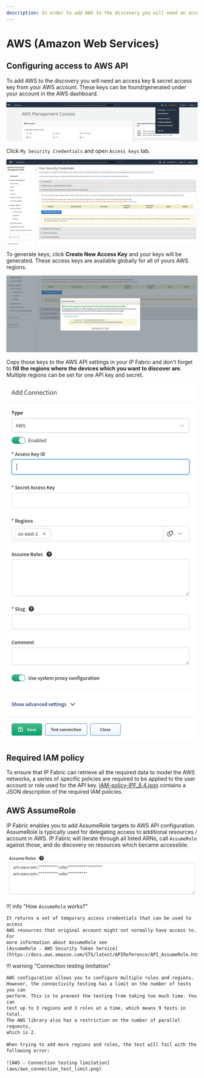 ```yaml
---
description: In order to add AWS to the discovery you will need an access key & secret access key from your AWS account.
---
```


# AWS (Amazon Web Services)

## Configuring access to AWS API

To add AWS to the discovery you will need an access key & secret access key from your AWS account. These keys can be found/generated under your account in the AWS
dashboard.

![AWS Management Console](aws/aws-management-console.png)

Click `My Security Credentials` and open `Access keys` tab.

![AWS - Your Security Credentials](aws/aws-your-security-credentials.png)

To generate keys, click **Create New Access Key** and your keys will be
generated. These access keys are available globally for all of yours AWS
regions.

![AWS - Create Access Key](aws/aws-create-access-key.png)

Copy those keys to the AWS API settings in your IP Fabric and don't
forget to **fill the regions where the devices which you want to discover
are**. Multiple regions can be set for one API key and secret.

![Add Connection](aws/aws-vendor-api.png)

## Required IAM policy

To ensure that IP Fabric can retrieve all the required data to model the
AWS networks, a series of specific policies are required to be applied
to the user account or role used for the API key. [IAM-policy-IPF_6.4.json](aws/IAM-policy-IPF_6.4.json)
contains a JSON description of the required IAM policies.

## AWS AssumeRole

IP Fabric enables you to add AssumeRole targets to AWS API configuration. AssumeRole is typically used for delegating access to additional resources / account in AWS. IP Fabric will iterate through all listed ARNs, call `AssumeRole` against those, and do discovery on resources which became accessible.

![Add Connection With AssumeRole](aws/aws-assumerole.png)

!!! info "How `AssumeRole` works?"

    It returns a set of temporary access credentials that can be used to access
    AWS resources that original account might not normally have access to. For
    more information about AssumeRole see
    [AssumeRole - AWS Security Token Service](https://docs.aws.amazon.com/STS/latest/APIReference/API_AssumeRole.html).

!!! warning "Connection testing limitation"

    AWS configuration allows you to configure multiple roles and regions.
    However, the connectivity testing has a limit on the number of tests you can
    perform. This is to prevent the testing from taking too much time. You can
    test up to 3 regions and 3 roles at a time, which means 9 tests in total.
    The AWS library also has a restriction on the number of parallel requests,
    which is 2.

    When trying to add more regions and roles, the test will fail with the
    following error:

    ![AWS - Connection testing limitation](aws/aws_connection_test_limit.png)

